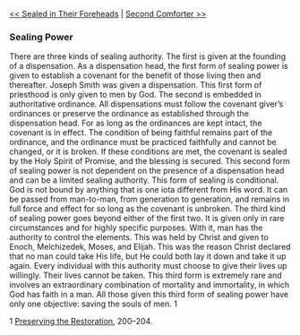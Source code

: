 [<< Sealed in Their Foreheads](Sealed%20in%20Their%20Foreheads.md)  |  [Second Comforter >>](Second%20Comforter.md)

### Sealing Power
There are three kinds of sealing authority. The first is given at the founding of a dispensation. As a dispensation head, the first form of sealing power is given to establish a covenant for the benefit of those living then and thereafter. Joseph Smith was given a dispensation. This first form of priesthood is only given to men by God. The second is embedded in authoritative ordinance. All dispensations must follow the covenant giver’s ordinances or preserve the ordinance as established through the dispensation head. For as long as the ordinances are kept intact, the covenant is in effect. The condition of being faithful remains part of the ordinance, and the ordinance must be practiced faithfully and cannot be changed, or it is broken. If these conditions are met, the covenant is sealed by the Holy Spirit of Promise, and the blessing is secured. This second form of sealing power is not dependent on the presence of a dispensation head and can be a limited sealing authority. This form of sealing is conditional. God is not bound by anything that is one iota different from His word. It can be passed from man-to-man, from generation to generation, and remains in full force and effect for so long as the covenant is unbroken. The third kind of sealing power goes beyond either of the first two. It is given only in rare circumstances and for highly specific purposes. With it, man has the authority to control the elements. This was held by Christ and given to Enoch, Melchizedek, Moses, and Elijah. This was the reason Christ declared that no man could take His life, but He could both lay it down and take it up again. Every individual with this authority must choose to give their lives up willingly. Their lives cannot be taken. This third form is extremely rare and involves an extraordinary combination of mortality and immortality, in which God has faith in a man. All those given this third form of sealing power have only one objective: saving the souls of men. 1



1
[Preserving the Restoration](#), 200–204.